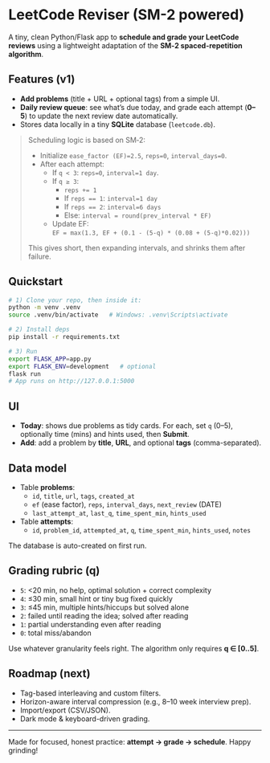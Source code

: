 # LeetCode Reviser (SM-2 powered)

A tiny, clean Python/Flask app to **schedule and grade your LeetCode reviews** using a lightweight adaptation of the **SM‑2 spaced-repetition algorithm**.

## Features (v1)
- **Add problems** (title + URL + optional tags) from a simple UI.
- **Daily review queue**: see what’s due today, and grade each attempt (**0–5**) to update the next review date automatically.
- Stores data locally in a tiny **SQLite** database (`leetcode.db`).

> Scheduling logic is based on SM‑2:
> - Initialize `ease_factor (EF)=2.5`, `reps=0`, `interval_days=0`.
> - After each attempt:
>   - If `q < 3`: `reps=0`, `interval=1 day`.
>   - If `q ≥ 3`:
>     - `reps += 1`
>     - If `reps == 1`: `interval=1 day`
>     - If `reps == 2`: `interval=6 days`
>     - Else: `interval = round(prev_interval * EF)`
>   - Update EF:  
>     `EF = max(1.3, EF + (0.1 - (5-q) * (0.08 + (5-q)*0.02)))`
>
> This gives short, then expanding intervals, and shrinks them after failure.

## Quickstart

```bash
# 1) Clone your repo, then inside it:
python -m venv .venv
source .venv/bin/activate   # Windows: .venv\Scripts\activate

# 2) Install deps
pip install -r requirements.txt

# 3) Run
export FLASK_APP=app.py
export FLASK_ENV=development   # optional
flask run
# App runs on http://127.0.0.1:5000
```

## UI
- **Today**: shows due problems as tidy cards. For each, set `q` (0–5), optionally time (mins) and hints used, then **Submit**.
- **Add**: add a problem by **title**, **URL**, and optional **tags** (comma-separated).

## Data model
- Table **problems**:
  - `id`, `title`, `url`, `tags`, `created_at`
  - `ef` (ease factor), `reps`, `interval_days`, `next_review` (DATE)
  - `last_attempt_at`, `last_q`, `time_spent_min`, `hints_used`
- Table **attempts**:
  - `id`, `problem_id`, `attempted_at`, `q`, `time_spent_min`, `hints_used`, `notes`

The database is auto-created on first run.

## Grading rubric (q)
- `5`: <20 min, no help, optimal solution + correct complexity
- `4`: ≤30 min, small hint or tiny bug fixed quickly
- `3`: ≤45 min, multiple hints/hiccups but solved alone
- `2`: failed until reading the idea; solved after reading
- `1`: partial understanding even after reading
- `0`: total miss/abandon

Use whatever granularity feels right. The algorithm only requires **q ∈ [0..5]**.

## Roadmap (next)
- Tag-based interleaving and custom filters.
- Horizon-aware interval compression (e.g., 8–10 week interview prep).
- Import/export (CSV/JSON).
- Dark mode & keyboard-driven grading.

---

Made for focused, honest practice: **attempt → grade → schedule**. Happy grinding!
